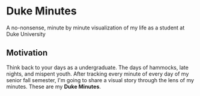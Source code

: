 # Duke Minutes
A no-nonsense, minute by minute visualization of my life as a student at Duke University

## Motivation 
Think back to your days as a undergraduate. The days of hammocks, late nights, and mispent youth. After tracking every minute of every day of my senior fall semester, I'm going to share a visual story through the lens of my minutes.  These are my **Duke Minutes**. 
